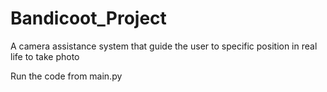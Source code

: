 # Bandicoot_Project
A camera assistance system that guide the user to specific position in real life to take photo

Run the code from main.py 
